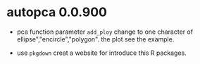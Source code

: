 # autopca 0.0.900

* pca function parameter `add_ploy` change to one character of 
  ellipse","encircle","polygon". the plot see the example.

* use `pkgdown` creat a website for introduce this R packages.
